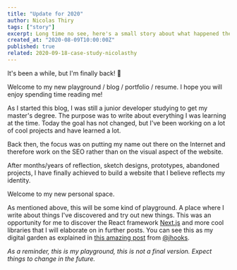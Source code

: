 ```yaml
---
title: "Update for 2020"
author: Nicolas Thiry
tags: ["story"]
excerpt: Long time no see, here's a small story about what happened the past few years and what's coming for 2020
created_at: "2020-08-09T10:00:00Z"
published: true
related: 2020-09-18-case-study-nicolasthy
---
```


It's been a while, but I'm finally back! 🎉

Welcome to my new playground / blog / portfolio / resume. I hope you will enjoy spending time reading me!

As I started this blog, I was still a junior developer studying to get my master's degree. The purpose was to write about everything I was learning at the time. Today the goal has not changed, but I've been working on a lot of cool projects and have learned a lot.

Back then, the focus was on putting my name out there on the Internet and therefore work on the SEO rather than on the visual aspect of the website.

After months/years of reflection, sketch designs, prototypes, abandoned projects, I have finally achieved to build a website that I believe reflects my identity.

Welcome to my new personal space.

As mentioned above, this will be some kind of playground. A place where I write about things I've discovered and try out new things. This was an opportunity for me to discover the React framework [Next.js](https://nextjs.org/) and more cool libraries that I will elaborate on in further posts. You can see this as my digital garden as explained in [this amazing post](https://joelhooks.com/digital-garden) from [@jhooks](https://twitter.com/jhooks).

*As a reminder, this is my playground, this is not a final version. Expect things to change in the future.*